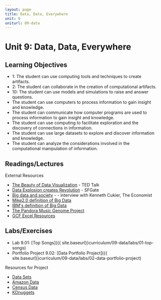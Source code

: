 ```yaml
---
layout: page
title: Data, Data, Everywhere
unit: 9
uniturl: 09-data
---
```



Unit 9: Data, Data, Everywhere
=============================


Learning Objectives
-------------------
 * 1: The student can use computing tools and techniques to create artifacts.
 * 2: The student can collaborate in the creation of computational artifacts.
 * 10: The student can use models and simulations to raise and answer questions.
 * The student can use computers to process information to gain insight and knowledge.
 * The student can communicate how computer programs are used to process information to gain insight and knowledge.
 * The student can use computing to facilitate exploration and the discovery of connections in information.
 * The student can use large datasets to explore and discover information and knowledge.
 * The student can analyze the considerations involved in the computational manipulation of information.


Readings/Lectures
-----------------

External Resources

 * [The Beauty of Data Visualization](http://www.ted.com/talks/david_mccandless_the_beauty_of_data_visualization.html) - TED Talk
 * [Data Explosion creates Revolution](http://www.sfgate.com/technology/dotcommentary/article/Web-2-0-Summit-Data-explosion-creates-revolution-2326463.php) - SFGate
 * [Big data and society](http://www.guardian.co.uk/media-network/media-network-blog/2013/apr/12/big-data-privacy-economist) -  - interview with Kenneth Cukier, The Economist
 * [Mike2.0 definition of Big Data](http://mike2.openmethodology.org/wiki/Big_Data_Definition)
 * [IBM's definition of Big Data](http://www-01.ibm.com/software/data/bigdata/)
 * [The Pandora Music Genome Project](http://www.pandora.com/about/mgp)
 * [GCF Excel Resources](http://www.gcflearnfree.org/excel2010)

Labs/Exercises
--------------

 * Lab 9.01: [Top Songs]({{ site.baseurl}}curriculum/09-data/labs/01-top-songs)
 * Portfolio Project 9.02: [Data Portfolio Project]({{ site.baseurl}}curriculum/09-data/labs/02-data-portfolio-project)

Resources for Project
 * [Data Sets](http://archive.ics.uci.edu/ml/datasets.html)
 * [Amazon Data](https://aws.amazon.com/datasets)
 * [Census Data](https://www.census.gov/main/www/cen2000.html)
 * [KDnuggets](http://www.kdnuggets.com/datasets/)
 

